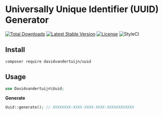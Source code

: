 # Universally Unique Identifier (UUID) Generator

<a href="https://packagist.org/packages/davidvandertuijn/uuid"><img src="https://poser.pugx.org/davidvandertuijn/uuid/d/total.svg" alt="Total Downloads"></a>
<a href="https://packagist.org/packages/davidvandertuijn/uuid"><img src="https://poser.pugx.org/davidvandertuijn/uuid/v/stable.svg" alt="Latest Stable Version"></a>
<a href="https://packagist.org/packages/davidvandertuijn/uuid"><img src="https://poser.pugx.org/davidvandertuijn/uuid/license.svg" alt="License"></a>
<img src="https://github.styleci.io/repos/92974233/shield?style=flat" alt="StyleCI">

## Install

```
composer require davidvandertuijn/uuid
```

## Usage

```php
use Davidvandertuijn\Uuid;
```

**Generate**

```php
Uuid::generate(); // XXXXXXXX-XXXX-XXXX-XXXX-XXXXXXXXXXXX
```
